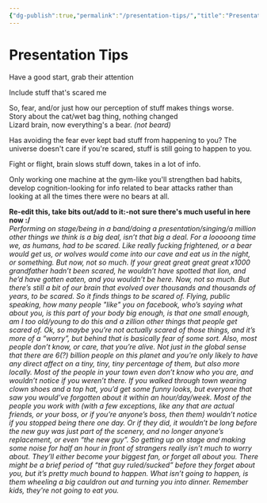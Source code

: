 ```yaml
---
{"dg-publish":true,"permalink":"/presentation-tips/","title":"Presentation Tips","noteIcon":""}
---
```



# Presentation Tips

Have a good start, grab their attention

Include stuff that's scared me

So, fear, and/or just how our perception of stuff makes things worse.   
Story about the cat/wet bag thing, nothing changed   
Lizard brain, now everything's a bear. *(not beard)*   

Has avoiding the fear ever kept bad stuff from happening to you? The universe doesn't care if you're scared, stuff is still going to happen to you. 

Fight or flight, brain slows stuff down, takes in a lot of info. 

Only working one machine at the gym-like you'll strengthen bad habits, develop cognition-looking for info related to bear attacks rather than looking at all the times there were no bears at all.

**Re-edit this, take bits out/add to it:-not sure there's much useful in here now :/**   
*Performing on stage/being in a band/doing a presentation/singing/a million other things we think is a big deal, isn’t that big a deal. For a looooong time we, as humans, had to be scared. Like really fucking frightened, or a bear would get us, or wolves would come into our cave and eat us in the night, or something. But now, not so much. If your great great great great x1000 grandfather hadn’t been scared, he wouldn’t have spotted that lion, and he’d have gotten eaten, and you wouldn’t be here. Now, not so much. But there’s still a bit of our brain that evolved over thousands and thousands of years, to be scared. So it finds things to be scared of. Flying, public speaking, how many people "like" you on facebook, who’s saying what about you, is this part of your body big enough, is that one small enough, am I too old/young to do this and a zillion other things that people get scared of. Ok, so maybe you’re not actually scared of those things, and it’s more of a “worry”, but behind that is basically fear of some sort.*
*Also, most people don’t know, or care, that you’re alive. Not just in the global sense that there are 6(?) billion people on this planet and you’re only likely to have any direct affect on a tiny, tiny, tiny percentage of them, but also more locally. Most of the people in your town even don’t know who you are, and wouldn’t notice if you weren’t there. If you walked through town wearing clown shoes and a top hat, you’d get some funny looks, but everyone that saw you would’ve forgotten about it within an hour/day/week.* 
*Most of the people you work with (with a few exceptions, like any that are actual friends, or your boss, or if you’re anyone’s boss, then them) wouldn’t notice if you stopped being there one day. Or if they did, it wouldn’t be long before the new guy was just part of the scenery, and no longer anyone’s replacement, or even “the new guy”.* 
*So getting up on stage and making some noise for half an hour in front of strangers really isn’t much to worry about. They’ll either become your biggest fan, or forget all about you. There might be a brief period of “that guy ruled/sucked” before they forget about you, but it’s pretty much bound to happen. What isn’t going to happen, is them wheeling a big cauldron out and turning you into dinner.*
*Remember kids, they're not going to eat you.*
